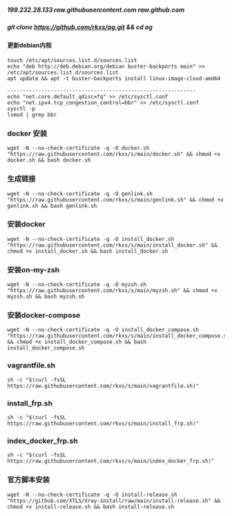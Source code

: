 ##### 199.232.28.133 raw.githubusercontent.com raw.github.com

##### git clone https://github.com/rkxs/ag.git && cd ag

#### 更新debian内核
```shell
touch /etc/apt/sources.list.d/sources.list
echo "deb http://deb.debian.org/debian buster-backports main" >> /etc/apt/sources.list.d/sources.list
apt update && apt -t buster-backports install linux-image-cloud-amd64

-------------------------------------------------------------
echo "net.core.default_qdisc=fq" >> /etc/sysctl.conf
echo "net.ipv4.tcp_congestion_control=bbr" >> /etc/sysctl.conf
sysctl -p
lsmod | grep bbr
```


### docker 安装
```shell
wget -N --no-check-certificate -q -O docker.sh "https://raw.githubusercontent.com/rkxs/s/main/docker.sh" && chmod +x docker.sh && bash docker.sh
```

### 生成链接
```shell
wget -N --no-check-certificate -q -O genlink.sh "https://raw.githubusercontent.com/rkxs/s/main/genlink.sh" && chmod +x genlink.sh && bash genlink.sh
```

### 安装docker
```shell
wget -N --no-check-certificate -q -O install_docker.sh "https://raw.githubusercontent.com/rkxs/s/main/install_docker.sh" && chmod +x install_docker.sh && bash install_docker.sh
```

### 安装on-my-zsh
```shell
wget -N --no-check-certificate -q -O myzsh.sh "https://raw.githubusercontent.com/rkxs/s/main/myzsh.sh" && chmod +x myzsh.sh && bash myzsh.sh
```

### 安装docker-compose
```shell
wget -N --no-check-certificate -q -O install_docker_compose.sh "https://raw.githubusercontent.com/rkxs/s/main/install_docker_compose.sh" && chmod +x install_docker_compose.sh && bash install_docker_compose.sh
```

### vagrantfile.sh
```shell
sh -c "$(curl -fsSL https://raw.githubusercontent.com/rkxs/s/main/vagrantfile.sh)"
```

### install_frp.sh
```shell
sh -c "$(curl -fsSL https://raw.githubusercontent.com/rkxs/s/main/install_frp.sh)"
```

### index_docker_frp.sh
```shell
sh -c "$(curl -fsSL https://raw.githubusercontent.com/rkxs/s/main/index_docker_frp.sh)"
```

### 官方脚本安装
```shell
wget -N --no-check-certificate -q -O install-release.sh "https://github.com/XTLS/Xray-install/raw/main/install-release.sh" && chmod +x install-release.sh && bash install-release.sh
```
